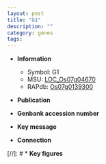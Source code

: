 ```yaml
---
layout: post
title: "G1"
description: ""
category: genes
tags: 
---
```


* **Information**  
    + Symbol: G1  
    + MSU: [LOC_Os07g04670](http://rice.uga.edu/cgi-bin/ORF_infopage.cgi?orf=LOC_Os07g04670)  
    + RAPdb: [Os07g0139300](http://rapdb.dna.affrc.go.jp/viewer/gbrowse_details/irgsp1?name=Os07g0139300)  

* **Publication**  

* **Genbank accession number**  

* **Key message**  

* **Connection**  

[//]: # * **Key figures**  


